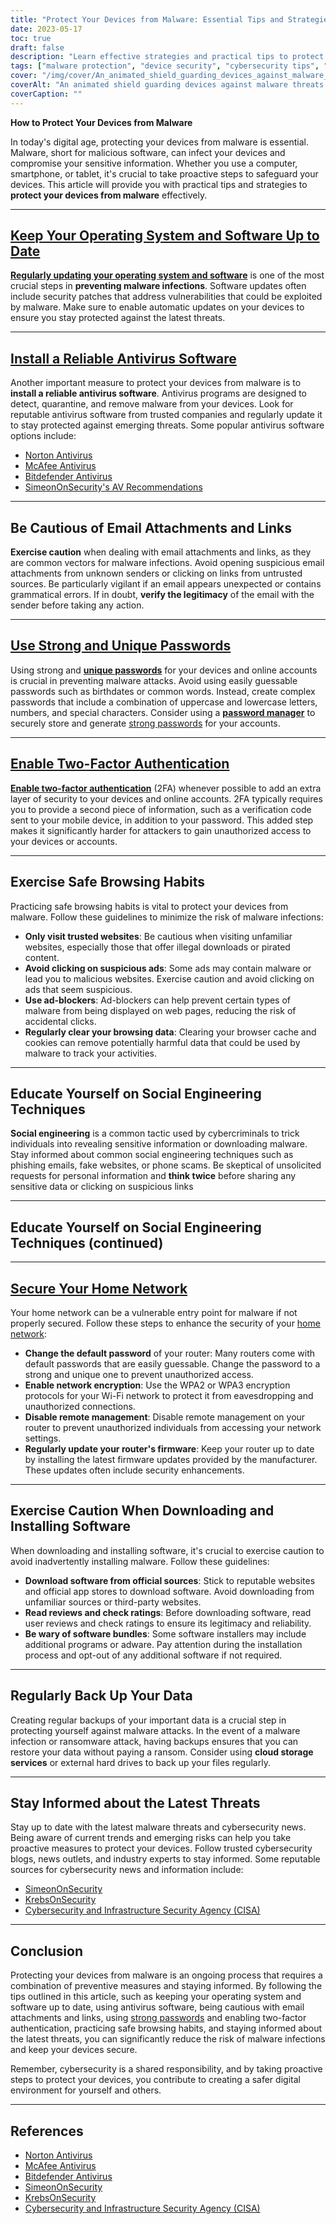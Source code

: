 ```yaml
---
title: "Protect Your Devices from Malware: Essential Tips and Strategies"
date: 2023-05-17
toc: true
draft: false
description: "Learn effective strategies and practical tips to protect your devices from malware and keep your sensitive information secure."
tags: ["malware protection", "device security", "cybersecurity tips", "antivirus software", "safe browsing habits", "password security", "two-factor authentication", "social engineering awareness", "home network security", "software security", "data backup", "cybersecurity news", "operating system updates", "email security", "phishing prevention", "internet safety", "cyber threats", "digital security", "online privacy", "cyber defense"]
cover: "/img/cover/An_animated_shield_guarding_devices_against_malware_threats.png"
coverAlt: "An animated shield guarding devices against malware threats."
coverCaption: ""
---
```


**How to Protect Your Devices from Malware**

In today's digital age, protecting your devices from malware is essential. Malware, short for malicious software, can infect your devices and compromise your sensitive information. Whether you use a computer, smartphone, or tablet, it's crucial to take proactive steps to safeguard your devices. This article will provide you with practical tips and strategies to **protect your devices from malware** effectively.

______

## [Keep Your Operating System and Software Up to Date](https://simeononsecurity.ch/articles/best-practices-for-installing-security-patches-on-windows/)

[**Regularly updating your operating system and software**](https://simeononsecurity.ch/articles/best-practices-for-installing-security-patches-on-windows/) is one of the most crucial steps in **preventing malware infections**. Software updates often include security patches that address vulnerabilities that could be exploited by malware. Make sure to enable automatic updates on your devices to ensure you stay protected against the latest threats.

______

## [Install a Reliable Antivirus Software](https://simeononsecurity.ch/recommendations/anti-virus)

Another important measure to protect your devices from malware is to **install a reliable antivirus software**. Antivirus programs are designed to detect, quarantine, and remove malware from your devices. Look for reputable antivirus software from trusted companies and regularly update it to stay protected against emerging threats. Some popular antivirus software options include:

- [Norton Antivirus](https://www.norton.com)
- [McAfee Antivirus](https://www.mcafee.com)
- [Bitdefender Antivirus](https://www.bitdefender.com)
- [SimeonOnSecurity's AV Recommendations](https://simeononsecurity.ch/recommendations/anti-virus)

______

## Be Cautious of Email Attachments and Links

**Exercise caution** when dealing with email attachments and links, as they are common vectors for malware infections. Avoid opening suspicious email attachments from unknown senders or clicking on links from untrusted sources. Be particularly vigilant if an email appears unexpected or contains grammatical errors. If in doubt, **verify the legitimacy** of the email with the sender before taking any action.

______

## [Use Strong and Unique Passwords](https://simeononsecurity.ch/articles/the-importance-of-password-security-and-best-practices/)

Using strong and [**unique passwords**](https://simeononsecurity.ch/articles/the-importance-of-password-security-and-best-practices/) for your devices and online accounts is crucial in preventing malware attacks. Avoid using easily guessable passwords such as birthdates or common words. Instead, create complex passwords that include a combination of uppercase and lowercase letters, numbers, and special characters. Consider using a [**password manager**](https://simeononsecurity.ch/articles/bitwarden-and-keepassxc-vs-the-rest/) to securely store and generate [strong passwords](https://simeononsecurity.ch/articles/how-to-create-strong-passwords/) for your accounts.

______

## [Enable Two-Factor Authentication](https://simeononsecurity.ch/articles/what-are-the-diferent-kinds-of-factors-in-mfa/)

[**Enable two-factor authentication**](https://simeononsecurity.ch/articles/what-are-the-diferent-kinds-of-factors-in-mfa/) (2FA) whenever possible to add an extra layer of security to your devices and online accounts. 2FA typically requires you to provide a second piece of information, such as a verification code sent to your mobile device, in addition to your password. This added step makes it significantly harder for attackers to gain unauthorized access to your devices or accounts.

______

## Exercise Safe Browsing Habits

Practicing safe browsing habits is vital to protect your devices from malware. Follow these guidelines to minimize the risk of malware infections:

- **Only visit trusted websites**: Be cautious when visiting unfamiliar websites, especially those that offer illegal downloads or pirated content.
- **Avoid clicking on suspicious ads**: Some ads may contain malware or lead you to malicious websites. Exercise caution and avoid clicking on ads that seem suspicious.
- **Use ad-blockers**: Ad-blockers can help prevent certain types of malware from being displayed on web pages, reducing the risk of accidental clicks.
- **Regularly clear your browsing data**: Clearing your browser cache and cookies can remove potentially harmful data that could be used by malware to track your activities.

______

## Educate Yourself on Social Engineering Techniques

**Social engineering** is a common tactic used by cybercriminals to trick individuals into revealing sensitive information or downloading malware. Stay informed about common social engineering techniques such as phishing emails, fake websites, or phone scams. Be skeptical of unsolicited requests for personal information and **think twice** before sharing any sensitive data or clicking on suspicious links

______

## Educate Yourself on Social Engineering Techniques (continued)

______

## [Secure Your Home Network](https://simeononsecurity.ch/articles/building-a-secure-home-network/)

Your home network can be a vulnerable entry point for malware if not properly secured. Follow these steps to enhance the security of your [home network](https://simeononsecurity.ch/articles/building-a-secure-home-network/):

- **Change the default password** of your router: Many routers come with default passwords that are easily guessable. Change the password to a strong and unique one to prevent unauthorized access.
- **Enable network encryption**: Use the WPA2 or WPA3 encryption protocols for your Wi-Fi network to protect it from eavesdropping and unauthorized connections.
- **Disable remote management**: Disable remote management on your router to prevent unauthorized individuals from accessing your network settings.
- **Regularly update your router's firmware**: Keep your router up to date by installing the latest firmware updates provided by the manufacturer. These updates often include security enhancements.

______

## Exercise Caution When Downloading and Installing Software

When downloading and installing software, it's crucial to exercise caution to avoid inadvertently installing malware. Follow these guidelines:

- **Download software from official sources**: Stick to reputable websites and official app stores to download software. Avoid downloading from unfamiliar sources or third-party websites.
- **Read reviews and check ratings**: Before downloading software, read user reviews and check ratings to ensure its legitimacy and reliability.
- **Be wary of software bundles**: Some software installers may include additional programs or adware. Pay attention during the installation process and opt-out of any additional software if not required.

______

## Regularly Back Up Your Data

Creating regular backups of your important data is a crucial step in protecting yourself against malware attacks. In the event of a malware infection or ransomware attack, having backups ensures that you can restore your data without paying a ransom. Consider using **cloud storage services** or external hard drives to back up your files regularly.

______

## Stay Informed about the Latest Threats

Stay up to date with the latest malware threats and cybersecurity news. Being aware of current trends and emerging risks can help you take proactive measures to protect your devices. Follow trusted cybersecurity blogs, news outlets, and industry experts to stay informed. Some reputable sources for cybersecurity news and information include:

- [SimeonOnSecurity](https://simeononsecurity.ch)
- [KrebsOnSecurity](https://krebsonsecurity.com)
- [Cybersecurity and Infrastructure Security Agency (CISA)](https://www.cisa.gov)

______

## Conclusion

Protecting your devices from malware is an ongoing process that requires a combination of preventive measures and staying informed. By following the tips outlined in this article, such as keeping your operating system and software up to date, using antivirus software, being cautious with email attachments and links, using [strong passwords](https://simeononsecurity.ch/articles/how-to-create-strong-passwords/) and enabling two-factor authentication, practicing safe browsing habits, and staying informed about the latest threats, you can significantly reduce the risk of malware infections and keep your devices secure.

Remember, cybersecurity is a shared responsibility, and by taking proactive steps to protect your devices, you contribute to creating a safer digital environment for yourself and others.

______

## References

- [Norton Antivirus](https://www.norton.com)
- [McAfee Antivirus](https://www.mcafee.com)
- [Bitdefender Antivirus](https://www.bitdefender.com)
- [SimeonOnSecurity](https://simeononsecurity.ch)
- [KrebsOnSecurity](https://krebsonsecurity.com)
- [Cybersecurity and Infrastructure Security Agency (CISA)](https://www.cisa.gov)
